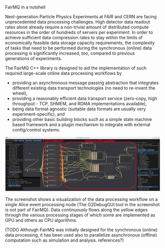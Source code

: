 FairMQ in a nutshell

Next-generation Particle Physics Experiments at FAIR and CERN are facing unprecedented data processing challenges. High detector data readout rates alone already require a non-trivial amount of distributed compute resources in the order of hundreds of servers per experiment. In order to achieve sufficient data compression rates to stay within the limits of economically feasible data storage capacity requirements, the complexity of tasks that need to be performed during the synchronous (online) data processing is significantly increased, too, compared to previous generations of experiments.

The FairMQ C++ library is designed to aid the implementation of such required large-scale online data processing workflows by
* providing an asynchronous message passing abstraction that integrates different existing data transport technologies (no need to re-invent the wheel),
* providing a reasonably efficient data transport service (zero-copy, high throughput - TCP, SHMEM, and RDMA implementations available),
* being data format agnostic (suitable data formats are usually very experiment-specific), and
* providing other basic building blocks such as a simple state machine based framework and a plugin mechanism to integrate with external config/control systems.

![Screenshot of AliceO2 Debug GUI showing the data processing workflow of a single event processing node](./AliceO2DebugGUIScreenshotEPN.png)

The screenshot shows a visualization of the data processing workflow on a single Alice event processing node (The O2DebugGUI tool in the screenshot is not part of FairMQ). Data continuously flows along the yellow edges through the various processing stages of which some are implemented as GPU and others as CPU algorithms.

(TODO Although FairMQ was initially designed for the synchronous (online) data processing, it has been used also to parallelize asynchronous (offline) computation such as simulation and analysis. references?)
